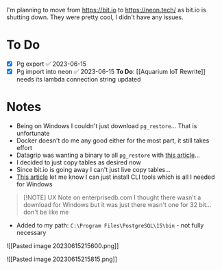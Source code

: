 I'm planning to move from https://bit.io to https://neon.tech/ as bit.io is shutting down. They were pretty cool, I didn't have any issues. 

# To Do
- [x] Pg export ✅ 2023-06-15
- [x] Pg import into neon ✅ 2023-06-15
**To Do**: [[Aquarium IoT Rewrite]] needs its lambda connection string updated

# Notes
- Being on Windows I couldn't just download `pg_restore`... That is unfortunate
- Docker doesn't do me any good either for the most part, it still takes effort
- Datagrip was wanting a binary to all `pg_restore` with [this article](https://www.jetbrains.com/help/datagrip/import-data.html#restore-a-full-dump-for-mysql-and-postgresql)...
- I decided to just copy tables as desired now
- Since bit.io is going away I can't just live copy tables...
- [This article](https://stackoverflow.com/questions/33854798/how-do-i-install-just-the-client-tools-for-postgresql-on-windows) let me know I can just install CLI tools which is all I needed for Windows

> [!NOTE] UX Note on enterprisedb.com
> I thought there wasn't a download for Windows but it was just there wasn't one for 32 bit... don't be like me

- Added to my path: `C:\Program Files\PostgreSQL\15\bin` - not fully necessary

![[Pasted image 20230615215600.png]]


![[Pasted image 20230615215815.png]]